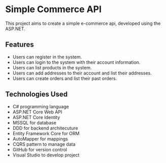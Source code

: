 # Simple Commerce API

This project aims to create a simple e-commerce api, developed using the ASP.NET.

## Features

- Users can register in the system.
- Users can login to the system with their account information.
- Users can list products in the system.
- Users can add addresses to their account and list their addresses.
- Users can create orders and list their past orders.

## Technologies Used

- C# programming language
- ASP.NET Core Web API
- ASP.NET Core Identity
- MSSQL for database
- DDD for backend architecuture
- Entity Framework Core for ORM
- AutoMapper for mappings
- CQRS pattern to manage data
- GitHub for version control
- Visual Studio to develop project
